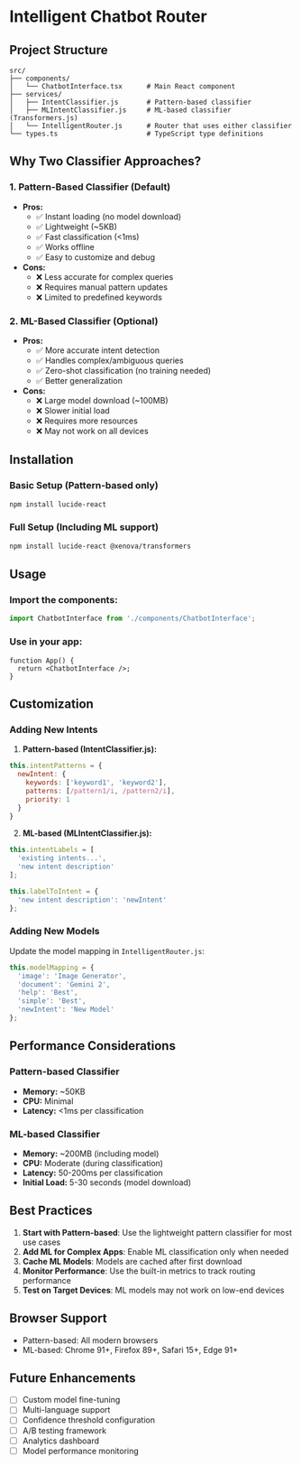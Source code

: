 # Intelligent Chatbot Router

## Project Structure

```
src/
├── components/
│   └── ChatbotInterface.tsx      # Main React component
├── services/
│   ├── IntentClassifier.js       # Pattern-based classifier
│   ├── MLIntentClassifier.js     # ML-based classifier (Transformers.js)
│   └── IntelligentRouter.js      # Router that uses either classifier
└── types.ts                      # TypeScript type definitions
```

## Why Two Classifier Approaches?

### 1. Pattern-Based Classifier (Default)
- **Pros:**
  - ✅ Instant loading (no model download)
  - ✅ Lightweight (~5KB)
  - ✅ Fast classification (<1ms)
  - ✅ Works offline
  - ✅ Easy to customize and debug
- **Cons:**
  - ❌ Less accurate for complex queries
  - ❌ Requires manual pattern updates
  - ❌ Limited to predefined keywords

### 2. ML-Based Classifier (Optional)
- **Pros:**
  - ✅ More accurate intent detection
  - ✅ Handles complex/ambiguous queries
  - ✅ Zero-shot classification (no training needed)
  - ✅ Better generalization
- **Cons:**
  - ❌ Large model download (~100MB)
  - ❌ Slower initial load
  - ❌ Requires more resources
  - ❌ May not work on all devices

## Installation

### Basic Setup (Pattern-based only)
```bash
npm install lucide-react
```

### Full Setup (Including ML support)
```bash
npm install lucide-react @xenova/transformers
```

## Usage

### Import the components:
```typescript
import ChatbotInterface from './components/ChatbotInterface';
```

### Use in your app:
```tsx
function App() {
  return <ChatbotInterface />;
}
```

## Customization

### Adding New Intents

1. **Pattern-based (IntentClassifier.js):**
```javascript
this.intentPatterns = {
  newIntent: {
    keywords: ['keyword1', 'keyword2'],
    patterns: [/pattern1/i, /pattern2/i],
    priority: 1
  }
}
```

2. **ML-based (MLIntentClassifier.js):**
```javascript
this.intentLabels = [
  'existing intents...',
  'new intent description'
];

this.labelToIntent = {
  'new intent description': 'newIntent'
};
```

### Adding New Models

Update the model mapping in `IntelligentRouter.js`:
```javascript
this.modelMapping = {
  'image': 'Image Generator',
  'document': 'Gemini 2',
  'help': 'Best',
  'simple': 'Best',
  'newIntent': 'New Model'
};
```

## Performance Considerations

### Pattern-based Classifier
- **Memory:** ~50KB
- **CPU:** Minimal
- **Latency:** <1ms per classification

### ML-based Classifier
- **Memory:** ~200MB (including model)
- **CPU:** Moderate (during classification)
- **Latency:** 50-200ms per classification
- **Initial Load:** 5-30 seconds (model download)

## Best Practices

1. **Start with Pattern-based**: Use the lightweight pattern classifier for most use cases
2. **Add ML for Complex Apps**: Enable ML classification only when needed
3. **Cache ML Models**: Models are cached after first download
4. **Monitor Performance**: Use the built-in metrics to track routing performance
5. **Test on Target Devices**: ML models may not work on low-end devices

## Browser Support

- Pattern-based: All modern browsers
- ML-based: Chrome 91+, Firefox 89+, Safari 15+, Edge 91+

## Future Enhancements

- [ ] Custom model fine-tuning
- [ ] Multi-language support
- [ ] Confidence threshold configuration
- [ ] A/B testing framework
- [ ] Analytics dashboard
- [ ] Model performance monitoring